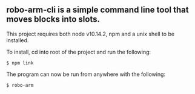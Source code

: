 ## robo-arm-cli is a simple command line tool that moves blocks into slots.

This project requires both node v10.14.2, npm and a unix shell to be installed.

To install, cd into root of the project and run the following:

```
$ npm link
```

The program can now be run from anywhere with the following:

```
$ robo-arm
```
